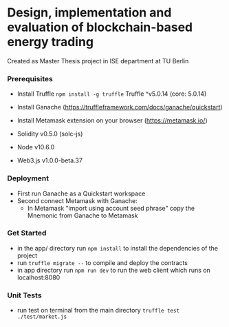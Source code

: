 # Design, implementation and evaluation of blockchain-based energy trading

Created as Master Thesis project in ISE department at TU Berlin


### Prerequisites

- Install Truffle `npm install -g truffle` Truffle ^v5.0.14 (core: 5.0.14)
- Install Ganache (https://truffleframework.com/docs/ganache/quickstart)
- Install Metamask extension on your browser  (https://metamask.io/) 

- Solidity v0.5.0 (solc-js)
- Node v10.6.0
- Web3.js v1.0.0-beta.37


### Deployment 
- First run Ganache as a Quickstart workspace
- Second connect Metamask with Ganache: 
   - In Metamask "import using account seed phrase" copy the Mnemonic from Ganache to Metamask

### Get Started 
- in the app/ directory run `npm install` to install the dependencies of the project
- run `truffle migrate --` to compile and deploy the contracts
- in app directory run `npm run dev` to run the web client which runs on localhost:8080

### Unit Tests
- run test on terminal from the main directory `truffle test ./test/market.js`

